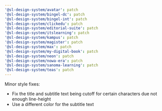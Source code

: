 ```yaml
---
'@sl-design-system/avatar': patch
'@sl-design-system/bingel-dc': patch
'@sl-design-system/bingel-int': patch
'@sl-design-system/clickedu': patch
'@sl-design-system/editorial-suite': patch
'@sl-design-system/itslearning': patch
'@sl-design-system/kampus': patch
'@sl-design-system/magister': patch
'@sl-design-system/max': patch
'@sl-design-system/my-digital-book': patch
'@sl-design-system/neon': patch
'@sl-design-system/nowa-era': patch
'@sl-design-system/sanoma-learning': patch
'@sl-design-system/teas': patch
---
```


Minor style fixes:
- Fix the title and subtitle text being cutoff for certain characters due not enough line-height
- Use a different color for the subtitle text
